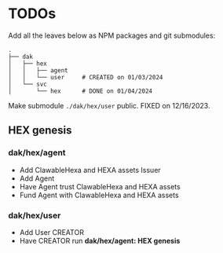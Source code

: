 # TODOs

Add all the leaves below as NPM packages and git submodules:
```
.
├── dak
│   ├── hex
│   │   ├── agent
│   │   └── user     # CREATED on 01/03/2024
│   └── svc
│       └── hex      # DONE on 01/04/2024
```
Make submodule `./dak/hex/user` public. FIXED on 12/16/2023.

## HEX genesis

### dak/hex/agent

- Add ClawableHexa and HEXA assets Issuer
- Add Agent
- Have Agent trust ClawableHexa and HEXA assets
- Fund Agent with ClawableHexa and HEXA assets

### dak/hex/user

- Add User CREATOR
- Have CREATOR run **dak/hex/agent: HEX genesis**
